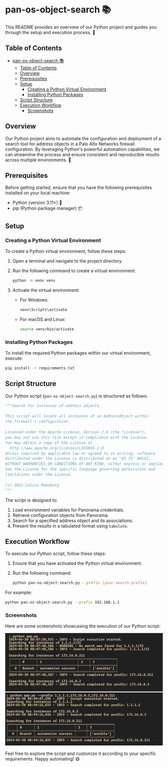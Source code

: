 # pan-os-object-search 📚

This README provides an overview of our Python project and guides you through the setup and execution process. 🚀

## Table of Contents

- [pan-os-object-search 📚](#pan-os-object-search-)
  - [Table of Contents](#table-of-contents)
  - [Overview](#overview)
  - [Prerequisites](#prerequisites)
  - [Setup](#setup)
    - [Creating a Python Virtual Environment](#creating-a-python-virtual-environment)
    - [Installing Python Packages](#installing-python-packages)
  - [Script Structure](#script-structure)
  - [Execution Workflow](#execution-workflow)
    - [Screenshots](#screenshots)

## Overview

Our Python project aims to automate the configuration and deployment of a search tool for address objects in a Palo Alto Networks firewall configuration. By leveraging Python's powerful automation capabilities, we can streamline the process and ensure consistent and reproducible results across multiple environments. 🎯

## Prerequisites

Before getting started, ensure that you have the following prerequisites installed on your local machine:

- Python (version 3.11+) 🐍
- pip (Python package manager) 📦

## Setup

### Creating a Python Virtual Environment

To create a Python virtual environment, follow these steps:

1. Open a terminal and navigate to the project directory.
2. Run the following command to create a virtual environment:

   ```bash
   python -m venv venv
   ```

3. Activate the virtual environment:

   - For Windows:

     ```bash
     venv\Scripts\activate
     ```

   - For macOS and Linux:

     ```bash
     source venv/bin/activate
     ```

### Installing Python Packages

To install the required Python packages within our virtual environment, execute:

```bash
pip install -r requirements.txt
```

## Script Structure

Our Python script (`pan-os-object-search.py`) is structured as follows:

```python
"""Search for instances of address objects.

This script will locate all instances of an AddressObject within
the firewall's configuration.

Licensed under the Apache License, Version 2.0 (the "License");
you may not use this file except in compliance with the License.
You may obtain a copy of the License at
  http://www.apache.org/licenses/LICENSE-2.0
Unless required by applicable law or agreed to in writing, software
distributed under the License is distributed on an "AS IS" BASIS,
WITHOUT WARRANTIES OR CONDITIONS OF ANY KIND, either express or implied.
See the License for the specific language governing permissions and
limitations under the License.

(c) 2022 Calvin Remsburg
"""
```

The script is designed to:
1. Load environment variables for Panorama credentials.
2. Retrieve configuration objects from Panorama.
3. Search for a specified address object and its associations.
4. Present the results in a tabulated format using `tabulate`.

## Execution Workflow

To execute our Python script, follow these steps:

1. Ensure that you have activated the Python virtual environment.
2. Run the following command:

   ```bash
   python pan-os-object-search.py --prefix [your-search-prefix]
   ```

For example:
```bash
python pan-os-object-search.py --prefix 192.168.1.1
```

### Screenshots

Here are some screenshots showcasing the execution of our Python script:

![Screenshot 1](screenshots/screenshot1.png)
![Screenshot 2](screenshots/screenshot2.png)

Feel free to explore the script and customize it according to your specific requirements. Happy automating! 😄
